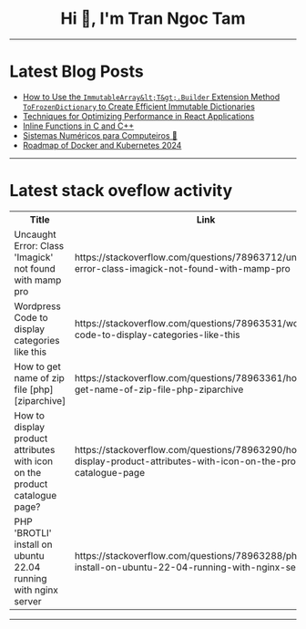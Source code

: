 <h1 align="center">Hi 👋, I'm Tran Ngoc Tam</h1>

---

# Latest Blog Posts 
<!-- BLOG-POST-LIST:START -->
- [How to Use the `ImmutableArray&lt;T&gt;.Builder` Extension Method `ToFrozenDictionary` to Create Efficient Immutable Dictionaries](https://dev.to/rockfire/how-to-use-the-immutablearraybuilder-extension-method-tofrozendictionary-to-create-efficient-immutable-dictionaries-4b5a)
- [Techniques for Optimizing Performance in React Applications](https://dev.to/manjushsh/techniques-for-optimizing-performance-in-react-applications-406o)
- [Inline Functions in C and C++](https://dev.to/pauljlucas/inline-functions-in-c-and-c-2040)
- [Sistemas Numéricos para Computeiros 🔢](https://dev.to/punkdasilva/sistemas-numericos-para-computeiros-3k9o)
- [Roadmap of Docker and Kubernetes 2024](https://dev.to/mrcaption49/roadmap-of-docker-and-kubernetes-2024-3o2m)
<!-- BLOG-POST-LIST:END -->

---

# Latest stack oveflow activity
<table>
  <tr><th>Title</th><th>Link</th></tr>
  <!-- STACKOVERFLOW:START --><tr><td>Uncaught Error: Class &#39;Imagick&#39; not found with mamp pro</td><td>https://stackoverflow.com/questions/78963712/uncaught-error-class-imagick-not-found-with-mamp-pro</td></tr><tr><td>Wordpress Code to display categories like this</td><td>https://stackoverflow.com/questions/78963531/wordpress-code-to-display-categories-like-this</td></tr><tr><td>How to get name of zip file [php] [ziparchive]</td><td>https://stackoverflow.com/questions/78963361/how-to-get-name-of-zip-file-php-ziparchive</td></tr><tr><td>How to display product attributes with icon on the product catalogue page?</td><td>https://stackoverflow.com/questions/78963290/how-to-display-product-attributes-with-icon-on-the-product-catalogue-page</td></tr><tr><td>PHP &#39;BROTLI&#39; install on ubuntu 22.04 running with nginx server</td><td>https://stackoverflow.com/questions/78963288/php-brotli-install-on-ubuntu-22-04-running-with-nginx-server</td></tr><!-- STACKOVERFLOW:END -->
</table>

---



